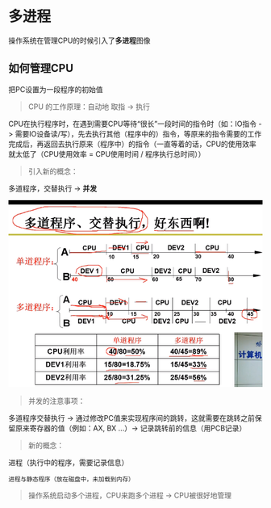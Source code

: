 # 多进程

操作系统在管理CPU的时候引入了**多进程**图像

## 如何管理CPU

把PC设置为一段程序的初始值

> CPU 的工作原理：自动地 取指 -> 执行


CPU在执行程序时，在遇到需要CPU等待“很长”一段时间的指令时（如：IO指令 -> 需要IO设备读/写），先去执行其他（程序中的）指令，等原来的指令需要的工作完成后，再返回去执行原来（程序中）的指令（一直等着的话，CPU的使用效率就太低了（CPU使用效率 = CPU使用时间 / 程序执行总时间））

> 引入新的概念：

多道程序，交替执行 -> **并发**

![并发](img/并发.png)

> 并发的注意事项：

多道程序交替执行 -> 通过修改PC值来实现程序间的跳转，这就需要在跳转之前保留原来寄存器的值（例如：AX, BX ...）-> 记录跳转前的信息（用PCB记录）

> 新的概念：

进程（执行中的程序，需要记录信息）

```shell
进程与静态程序（放在磁盘中，未加载到内存）
```

> 操作系统启动多个进程，CPU来跑多个进程 -> CPU被很好地管理 


